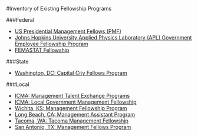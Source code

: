 #Inventory of Existing Fellowship Programs

###Federal
* [US Presidential Management Fellows (PMF)](https://www.pmf.gov/)
* [Johns Hopkins University Applied Physics Laboratory (APL) Government Employee Fellowship Program](http://www.jhuapl.edu/ourwork/fellows/default.asp)
* [FEMASTAT Fellowship](https://www.fema.gov/enterprise-analytics-division)

###State
* [Washington, DC: Capital City Fellows Program](http://dchr.dc.gov/page/capital-city-fellows-program)

###Local
* [ICMA: Management Talent Exchange Programs](http://icma.org/en/icma/career_network/career_development/talent_exchange)
* [ICMA: Local Government Management Fellowship](http://icma.org/en/icma/career_network/career_development/lgmf_fellows)
* [Wichita, KS: Management Fellowship Program](http://www.wichita.gov/Government/Departments/CMO/Pages/Fellowship.aspx)
* [Long Beach, CA: Management Assistant Program](http://www.longbeach.gov/jobs/media-library/documents/management-assistant-program-brochure/)
* [Tacoma, WA: Tacoma Management Fellowship](https://www.cityoftacoma.org/government/city_departments/City_Managers_Office/management_fellowship)
* [San Antonio, TX: Management Fellows Program](http://www.sanantonio.gov/hr/CareerCenter.aspx#13706901-management-fellows)
